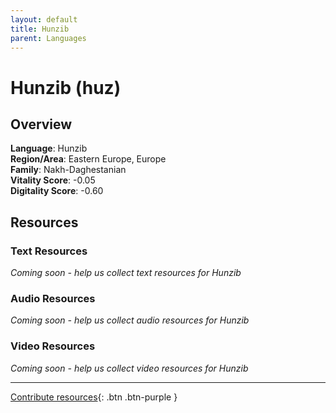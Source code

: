 ```yaml
---
layout: default
title: Hunzib
parent: Languages
---
```


# Hunzib (huz)

## Overview

**Language**: Hunzib  
**Region/Area**: Eastern Europe, Europe  
**Family**: Nakh-Daghestanian  
**Vitality Score**: -0.05  
**Digitality Score**: -0.60  

## Resources

### Text Resources
*Coming soon - help us collect text resources for Hunzib*

### Audio Resources
*Coming soon - help us collect audio resources for Hunzib*

### Video Resources
*Coming soon - help us collect video resources for Hunzib*

---

[Contribute resources](https://fairtrain.github.io/){: .btn .btn-purple }

